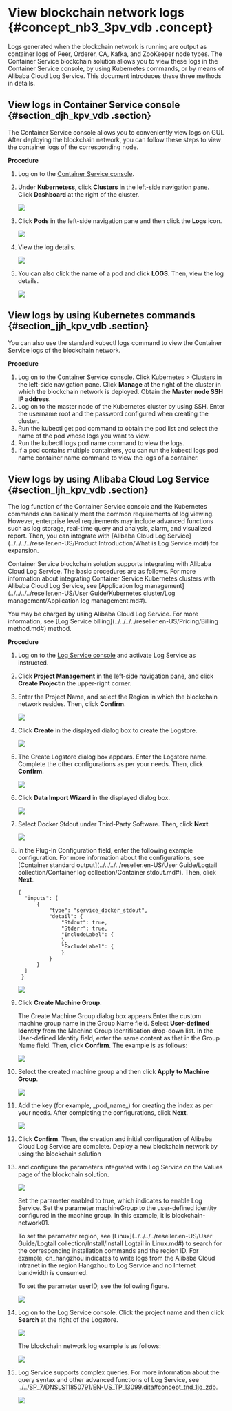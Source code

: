 # View blockchain network logs {#concept_nb3_3pv_vdb .concept}

Logs generated when the blockchain network is running are output as container logs of Peer, Orderer, CA, Kafka, and ZooKeeper node types. The Container Service blockchain solution allows you to view these logs in the Container Service console, by using Kubernetes commands, or by means of Alibaba Cloud Log Service. This document introduces these three methods in details.

## View logs in Container Service console {#section_djh_kpv_vdb .section}

The Container Service console allows you to conveniently view logs on GUI. After deploying the blockchain network, you can follow these steps to view the container logs of the corresponding node.

**Procedure**

1.  Log on to the [Container Service console](https://partners-intl.console.aliyun.com/#/cs).
2.  Under **Kubernetess**, click **Clusters** in the left-side navigation pane. Click **Dashboard** at the right of the cluster.

    ![](http://static-aliyun-doc.oss-cn-hangzhou.aliyuncs.com/assets/img/16620/15613684889850_en-US.png)

3.  Click **Pods** in the left-side navigation pane and then click the **Logs** icon.

    ![](http://static-aliyun-doc.oss-cn-hangzhou.aliyuncs.com/assets/img/16620/15613684889851_en-US.png)

4.  View the log details.

    ![](http://static-aliyun-doc.oss-cn-hangzhou.aliyuncs.com/assets/img/16620/15613684899852_en-US.png)

5.  You can also click the name of a pod and click **LOGS**. Then, view the log details.

    ![](http://static-aliyun-doc.oss-cn-hangzhou.aliyuncs.com/assets/img/16620/15613684899853_en-US.png)


## View logs by using Kubernetes commands {#section_jjh_kpv_vdb .section}

You can also use the standard kubectl logs command to view the Container Service logs of the blockchain network.

**Procedure**

1.  Log on to the Container Service console. Click Kubernetes \> Clusters in the left-side navigation pane. Click **Manage** at the right of the cluster in which the blockchain network is deployed. Obtain the **Master node SSH IP address**.
2.  Log on to the master node of the Kubernetes cluster by using SSH. Enter the username root and the password configured when creating the cluster.
3.  Run the kubectl get pod command to obtain the pod list and select the name of the pod whose logs you want to view.
4.  Run the kubectl logs pod name command to view the logs.
5.  If a pod contains multiple containers, you can run the kubectl logs pod name container name command to view the logs of a container.

## View logs by using Alibaba Cloud Log Service {#section_ljh_kpv_vdb .section}

The log function of the Container Service console and the Kubernetes commands can basically meet the common requirements of log viewing. However, enterprise level requirements may include advanced functions such as log storage, real-time query and analysis, alarm, and visualized report. Then, you can integrate with [Alibaba Cloud Log Service](../../../../reseller.en-US/Product Introduction/What is Log Service.md#) for expansion.

Container Service blockchain solution supports integrating with Alibaba Cloud Log Service. The basic procedures are as follows. For more information about integrating Container Service Kubernetes clusters with Alibaba Cloud Log Service, see [Application log management](../../../../reseller.en-US/User Guide/Kubernetes cluster/Log management/Application log management.md#).

You may be charged by using Alibaba Cloud Log Service. For more information, see [Log Service billing](../../../../reseller.en-US/Pricing/Billing method.md#) method.

**Procedure**

1.  Log on to the [Log Service console](https://partners-intl.console.aliyun.com/#/sls) and activate Log Service as instructed.
2.  Click **Project Management** in the left-side navigation pane, and click **Create Project**in the upper-right corner.
3.  Enter the Project Name, and select the Region in which the blockchain network resides. Then, click **Confirm**.

    ![](http://static-aliyun-doc.oss-cn-hangzhou.aliyuncs.com/assets/img/16620/15613684899854_en-US.png)

4.  Click **Create** in the displayed dialog box to create the Logstore.

    ![](http://static-aliyun-doc.oss-cn-hangzhou.aliyuncs.com/assets/img/16620/15613684899855_en-US.jpg)

5.  The Create Logstore dialog box appears. Enter the Logstore name. Complete the other configurations as per your needs. Then, click **Confirm**.

    ![](http://static-aliyun-doc.oss-cn-hangzhou.aliyuncs.com/assets/img/16620/15613684899856_en-US.jpg)

6.  Click **Data Import Wizard** in the displayed dialog box.

    ![](http://static-aliyun-doc.oss-cn-hangzhou.aliyuncs.com/assets/img/16620/15613684899857_en-US.png)

7.  Select Docker Stdout under Third-Party Software. Then, click **Next**.

    ![](http://static-aliyun-doc.oss-cn-hangzhou.aliyuncs.com/assets/img/16620/15613684909858_en-US.png)

8.  In the Plug-In Configuration field, enter the following example configuration. For more information about the configurations, see [Container standard output](../../../../reseller.en-US/User Guide/Logtail collection/Container log collection/Container stdout.md#). Then, click **Next**.

    ``` {#codeblock_ps6_ctr_6jt}
    {
      "inputs": [
          {
              "type": "service_docker_stdout",
              "detail": {
                  "Stdout": true,
                  "Stderr": true,
                  "IncludeLabel": {
                  },
                  "ExcludeLabel": {
                  }
              }
          }
      ]
     }
    ```

    ![](http://static-aliyun-doc.oss-cn-hangzhou.aliyuncs.com/assets/img/16620/15613684909859_en-US.png)

9.  Click **Create Machine Group**.

    The Create Machine Group dialog box appears.Enter the custom machine group name in the Group Name field. Select **User-defined Identity** from the Machine Group Identification drop-down list. In the User-defined Identity field, enter the same content as that in the Group Name field. Then, click **Confirm**. The example is as follows:

    ![](http://static-aliyun-doc.oss-cn-hangzhou.aliyuncs.com/assets/img/16620/15613684909860_en-US.png)

10. Select the created machine group and then click **Apply to Machine Group**.

    ![](http://static-aliyun-doc.oss-cn-hangzhou.aliyuncs.com/assets/img/16620/15613684909861_en-US.png)

11. Add the key \(for example, \_pod\_name\_\) for creating the index as per your needs. After completing the configurations, click **Next**.

    ![](http://static-aliyun-doc.oss-cn-hangzhou.aliyuncs.com/assets/img/16620/15613684909862_en-US.png)

12. Click **Confirm**. Then, the creation and initial configuration of Alibaba Cloud Log Service are complete. Deploy a new blockchain network by using the blockchain solution
13. and configure the parameters integrated with Log Service on the Values page of the blockchain solution.

    ![](http://static-aliyun-doc.oss-cn-hangzhou.aliyuncs.com/assets/img/16620/15613684909863_en-US.png)

    Set the parameter enabled to true, which indicates to enable Log Service. Set the parameter machineGroup to the user-defined identity configured in the machine group. In this example, it is blockchain-network01.

    To set the parameter region, see [Linux](../../../../reseller.en-US/User Guide/Logtail collection/Install/Install Logtail in Linux.md#) to search for the corresponding installation commands and the region ID. For example, cn\_hangzhou indicates to write logs from the Alibaba Cloud intranet in the region Hangzhou to Log Service and no Internet bandwidth is consumed.

    To set the parameter userID, see the following figure.

    ![](http://static-aliyun-doc.oss-cn-hangzhou.aliyuncs.com/assets/img/16620/15613684919864_en-US.png)

14. Log on to the Log Service console. Click the project name and then click **Search** at the right of the Logstore.

    ![](http://static-aliyun-doc.oss-cn-hangzhou.aliyuncs.com/assets/img/16620/15613684919865_en-US.png)

    The blockchain network log example is as follows:

    ![](http://static-aliyun-doc.oss-cn-hangzhou.aliyuncs.com/assets/img/16620/15613684919866_en-US.png)

15. Log Service supports complex queries. For more information about the query syntax and other advanced functions of Log Service, see [../../SP\_7/DNSLS11850791/EN-US\_TP\_13099.dita\#concept\_tnd\_1jq\_zdb](../../SP_7/DNSLS11850791/EN-US_TP_13099.dita#concept_tnd_1jq_zdb).

    ![](http://static-aliyun-doc.oss-cn-hangzhou.aliyuncs.com/assets/img/16620/15613684919867_en-US.png)


